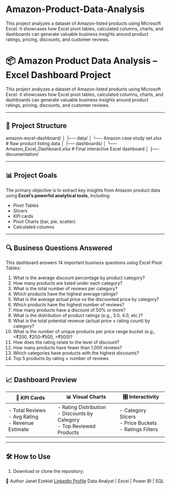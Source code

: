 # Amazon-Product-Data-Analysis
This project analyzes a dataset of Amazon-listed products using Microsoft Excel. It showcases how Excel pivot tables, calculated columns, charts, and dashboards can generate valuable business insights around product ratings, pricing, discounts, and customer reviews.
# 📦 Amazon Product Data Analysis – Excel Dashboard Project

This project analyzes a dataset of Amazon-listed products using Microsoft Excel. It showcases how Excel pivot tables, calculated columns, charts, and dashboards can generate valuable business insights around product ratings, pricing, discounts, and customer reviews.

---

## 📁 Project Structure

amazon-excel-dashboard/
│
├── data/
│ └── Amazon case study set.xlsx # Raw product listing data
│
├── dashboards/
│ └── Amazon_Excel_Dashboard.xlsx # Final interactive Excel dashboard
│
├── documentation/


---

## 📊 Project Goals

The primary objective is to extract key insights from Amazon product data using **Excel’s powerful analytical tools**, including:
- Pivot Tables
- Slicers
- KPI cards
- Pivot Charts (bar, pie, scatter)
- Calculated columns

---

## 🔍 Business Questions Answered

This dashboard answers 14 important business questions using Excel Pivot Tables:

1. What is the average discount percentage by product category?
2. How many products are listed under each category?
3. What is the total number of reviews per category?
4. Which products have the highest average ratings?
5. What is the average actual price vs the discounted price by category?
6. Which products have the highest number of reviews?
7. How many products have a discount of 50% or more?
8. What is the distribution of product ratings (e.g., 3.0, 4.0, etc.)?
9. What is the total potential revenue (actual price × rating count) by category?
10. What is the number of unique products per price range bucket (e.g., <₹200, ₹200–₹500, >₹500)?
11. How does the rating relate to the level of discount?
12. How many products have fewer than 1,000 reviews?
13. Which categories have products with the highest discounts?
14. Top 5 products by rating × number of reviews

---

## 📈 Dashboard Preview

| 📌 KPI Cards | 📊 Visual Charts | 🎛️ Interactivity |
|-------------|------------------|------------------|
| - Total Reviews <br> - Avg Rating <br> - Revenue Estimate | - Rating Distribution <br> - Discounts by Category <br> - Top Reviewed Products | - Category Slicers <br> - Price Buckets <br> - Ratings Filters |

---

## 🛠️ How to Use

1. Download or clone the repository:

🧠 Author
Janet Ezekiel
[LinkedIn Profile](https://www.linkedin.com/in/janet-ezekiel-1183a0372?utm_source=share&utm_campaign=share_via&utm_content=profile&utm_medium=android_app)
Data Analyst | Excel | Power BI | SQL

